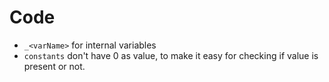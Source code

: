 # Code

- `_<varName>` for internal variables
- `constants` don't have 0 as value, to make it easy for checking if value is present or not.
